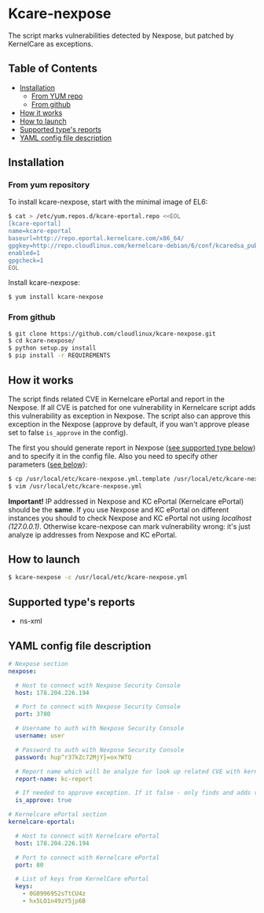 # Kcare-nexpose
The script marks vulnerabilities detected by Nexpose, but patched by KernelCare as exceptions.

## Table of Contents
* [Installation](https://github.com/cloudlinux/kcare-nexpose/blob/master/README.md#installation)
    * [From YUM repo](https://github.com/cloudlinux/kcare-nexpose/blob/master/README.md#from-yum-repository)
    * [From github](https://github.com/cloudlinux/kcare-nexpose/blob/master/README.md#from-github)
* [How it works](https://github.com/cloudlinux/kcare-nexpose/blob/master/README.md#how-it-works)
* [How to launch](https://github.com/cloudlinux/kcare-nexpose/blob/master/README.md#how-to-launch)
* [Supported type's reports](https://github.com/cloudlinux/kcare-nexpose/blob/master/README.md#supported-types-reports)
* [YAML config file description](https://github.com/cloudlinux/kcare-nexpose/blob/master/README.md#yaml-config-file-description)

## Installation

### From yum repository

To install kcare-nexpose, start with the minimal image of EL6:
```sh
$ cat > /etc/yum.repos.d/kcare-eportal.repo <<EOL
[kcare-eportal]
name=kcare-eportal
baseurl=http://repo.eportal.kernelcare.com/x86_64/
gpgkey=http://repo.cloudlinux.com/kernelcare-debian/6/conf/kcaredsa_pub.gpg
enabled=1
gpgcheck=1
EOL
```

Install kcare-nexpose:
```sh
$ yum install kcare-nexpose
```

### From github

```sh
$ git clone https://github.com/cloudlinux/kcare-nexpose.git
$ cd kcare-nexpose/
$ python setup.py install
$ pip install -r REQUIREMENTS
```

## How it works
The script finds related CVE in Kernelcare ePortal and report in the Nexpose.
If all CVE is patched for one vulnerability in Kernelcare script adds this vulnerability as 
 exception in Nexpose. The script also can approve this exception in the Nexpose 
(approve by default, if you wan't approve please set to false `is_approve` in the config).
 
The first you should generate report in Nexpose ([see supported type below](https://github.com/cloudlinux/kcare-nexpose/blob/master/README.md#supported-types-reports)) and to specify it
in the config file.
Also you need to specify other parameters ([see below](https://github.com/cloudlinux/kcare-nexpose/blob/master/README.md#yaml-config-file-description)):
```sh
$ cp /usr/local/etc/kcare-nexpose.yml.template /usr/local/etc/kcare-nexpose.yml
$ vim /usr/local/etc/kcare-nexpose.yml
```

**Important!**
IP addressed in Nexpose and KC ePortal (Kernelcare ePortal) should be the **same**. If you use Nexpose and KC ePortal
on different instances you should to check Nexpose and KC ePortal not using *localhost (127.0.0.1)*.
Otherwise kcare-nexpose can mark vulnerability wrong: it's just analyze ip addresses from Nexpose and
KC ePortal.


## How to launch

```sh
$ kcare-nexpose -c /usr/local/etc/kcare-nexpose.yml
```

## Supported type's reports

 - ns-xml
 
## YAML config file description

```yaml
# Nexpose section
nexpose:

  # Host to connect with Nexpose Security Console
  host: 178.204.226.194

  # Port to connect with Nexpose Security Console
  port: 3780

  # Username to auth with Nexpose Security Console
  username: user

  # Password to auth with Nexpose Security Console
  password: hup^r37kZc72MjY}=ox?WTQ

  # Report name which will be analyze for look up related CVE with kernelcare ePortal
  report-name: kc-report

  # If needed to approve exception. If it false - only finds and adds vulnerability in the exception list
  is_approve: true

# Kernelcare ePortal section
kernelcare-eportal:

  # Host to connect with Kernelcare ePortal
  host: 178.204.226.194

  # Port to connect with Kernelcare ePortal
  port: 80

  # List of keys from KernelCare ePortal
  keys:
    - 0G0996952sTtCU4z
    - hx5LO1n49zY5jp6B

```
